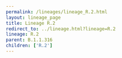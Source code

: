 ```yaml
---
permalink: /lineages/lineage_R.2.html
layout: lineage_page
title: Lineage R.2
redirect_to: ../lineage.html?lineage=R.2
lineage: R.2
parent: B.1.1.316
children: ['R.2']
---
```

